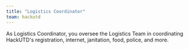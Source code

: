 ```yaml
---
title: "Logistics Coordinator"
team: hackutd
---
```

As Logistics Coordinator, you oversee the Logistics Team in coordinating HackUTD's registration, internet, janitation, food, police, and more.